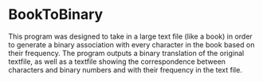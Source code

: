# BookToBinary

This program was designed to take in a large text file (like a book) in order to generate a binary association with every character in the book based on their frequency. The program outputs a binary translation of the original textfile, as well as a textfile showing the correspondence between characters and binary numbers and with their frequency in the text file.
